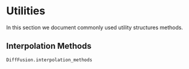 # Utilities

In this section we document commonly used utility structures methods.

## Interpolation Methods

```@docs
DiffFusion.interpolation_methods
```

